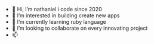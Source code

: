 - 👋 Hi, I’m nathaniel i code since 2020
- 👀 I’m interested in building  create new apps 
- 🌱 I’m currently learning  ruby language
- 💞️ I’m looking to collaborate on every innovating project
- 📫 

<!---
nathaniel-prog/nathaniel-prog is a ✨ special ✨ repository because its `README.md` (this file) appears on your GitHub profile.
You can click the Preview link to take a look at your changes.
--->
